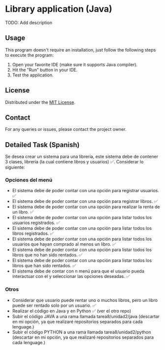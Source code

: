 # Library application (Java)

TODO: Add description

<!-- This project simulates a bank application through a terminal. This application contains features such as: **Create a new employee account bank**, **Deposit money**, **Withdraw money**, **Check an employee account** and **List all employees**.

This project was built using **Java Scanner** to simulate a bank using the user's terminal. -->

## Usage

This program doesn't require an installation, just follow the following steps to execute the program:

1. Open your favorite IDE (make sure it supports Java compiler).
2. Hit the "Run" button in your IDE.
3. Test the application.

## License

Distributed under the [MIT License](https://opensource.org/licenses/MIT).

## Contact

For any queries or issues, please contact the project owner.

## Detailed Task (Spanish)

Se desea crear un sistema para una librería, este sistema debe de contener 3 clases, librería (la cual contiene libros y usuarios) ✅. Considerar lo siguiente:

### Opciones del menú

- El sistema debe de poder contar con una opción para registrar usuarios. ✅
- El sistema debe de poder contar con una opción para registrar libros. ✅
- El sistema debe de poder contar con una opción para realizar la renta de un libro. ✅
- El sistema debe de poder contar con una opción para listar todos los usuarios registrados. ✅
- El sistema debe de poder contar con una opción para listar todos los libros registrados. ✅
- El sistema debe de poder contar con una opción para listar todos los usuarios que hayan comprado al menos un libro. ✅
- El sistema debe de poder contar con una opción para listar todos los libros que no han sido rentados. ✅
- El sistema debe de poder contar con una opción para listar todos los libros que han sido rentados. ✅
- El sistema debe de contar con n menú para que el usuario pueda interactuar con el y seleccionar las opciones deseadas. ✅

### Otros

- Considerar que usuario puede rentar uno o muchos libros, pero un libro puede ser rentado solo por un usuario. ✅
- Realizar el código en Java y en Python ✅ (ver el otro repo)
- Subir el código JAVA a una rama llamada tarea8/unidad2/java (descartar en mi opción, ya que realizaré repositorios separados para cada lenguage.)
- Subir el código PYTHON a una rama llamada tarea8/unidad2/python (descartar en mi opción, ya que realizaré repositorios separados para cada lenguage.)
